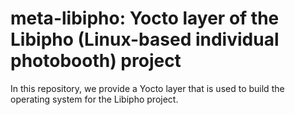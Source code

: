 # meta-libipho: Yocto layer of the Libipho (Linux-based individual photobooth) project

In this repository, we provide a Yocto layer that is used to build the
operating system for the Libipho project.
